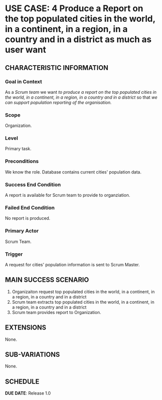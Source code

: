 # USE CASE: 4 Produce a Report on the top populated cities in the world, in a continent, in a region, in a country and in a district as much as user want

## CHARACTERISTIC INFORMATION

### Goal in Context

As a *Scrum team* we want *to produce a report on the top populated cities in the world, in a continent, in a region, in a country and in a district* so that *we can support population reporting of the organisation.*

### Scope

Organization.

### Level

Primary task.

### Preconditions

We know the role.  Database contains current cities' population data.

### Success End Condition

A report is available for Scrum team to provide to organziation.

### Failed End Condition

No report is produced.

### Primary Actor

Scrum Team.

### Trigger

A request for cities' population information is sent to Scrum Master.

## MAIN SUCCESS SCENARIO

1. Organizaiton request top populated cities in the world, in a continent, in a region, in a country and in a district
2. Scrum team extracts top populated cities in the world, in a continent, in a region, in a country and in a district
3. Scrum team provides report to Organization.

## EXTENSIONS

None.

## SUB-VARIATIONS

None.

## SCHEDULE

**DUE DATE**: Release 1.0
